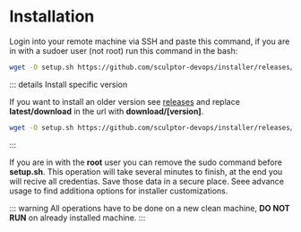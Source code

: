 # Installation

Login into your remote machine via SSH and paste this command, if you are in with a sudoer user (not root) run this command in the bash:

``` bash
wget -O setup.sh https://github.com/sculptor-devops/installer/releases/latest/download/setup.sh | sudo sh setup.sh
```

::: details Install specific version 

If you want to install an older version see [releases](https://github.com/sculptor-devops/installer/releases) and replace **latest/download** in the url with **download/[version]**.

``` bash
wget -O setup.sh https://github.com/sculptor-devops/installer/releases/download/v0.1.5/setup.sh | sudo sh setup.sh
```
:::

<asciinema :src="$withBase('/cast/installation_ubuntu18.cast')" cols="80" rows="24" speed="8" />

If you are in with the **root** user you can remove the sudo command before **setup.sh**. This operation will take several minutes to finish, at the end you will recive all credentias. Save those data in a secure place. Seee advance usage to find additiona options for installer customizations.

::: warning
All operations have to be done on a new clean machine, **DO NOT RUN** on already installed machine.
:::
